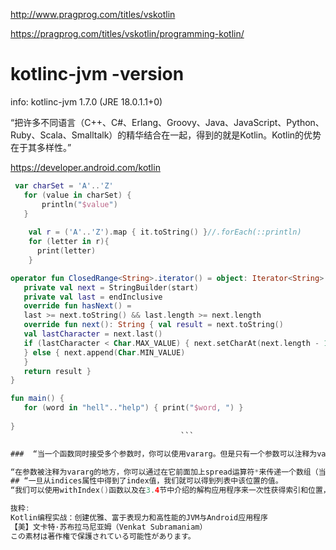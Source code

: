 http://www.pragprog.com/titles/vskotlin

https://pragprog.com/titles/vskotlin/programming-kotlin/


# kotlinc-jvm -version
info: kotlinc-jvm 1.7.0 (JRE 18.0.1.1+0)

“把许多不同语言（C++、C#、Erlang、Groovy、Java、JavaScript、Python、Ruby、Scala、Smalltalk）的精华结合在一起，得到的就是Kotlin。Kotlin的优势在于其多样性。”

 https://developer.android.com/kotlin
 
 ```kotlin
  var charSet = 'A'..'Z'
    for (value in charSet) {
        println("$value")
    }
    
     val r = ('A'..'Z').map { it.toString() }//.forEach(::println)
     for (letter in r){
       print(letter)
     }
 ```
 ```kotlin
 operator fun ClosedRange<String>.iterator() = object: Iterator<String> {
    private val next = StringBuilder(start) 
    private val last = endInclusive
    override fun hasNext() =
    last >= next.toString() && last.length >= next.length
    override fun next(): String { val result = next.toString()
    val lastCharacter = next.last()
    if (lastCharacter < Char.MAX_VALUE) { next.setCharAt(next.length - 1, lastCharacter + 1)
    } else { next.append(Char.MIN_VALUE)
    }
    return result }
}

fun main() {
	for (word in "hell".."help") { print("$word, ") }
   
}
                                       ```
 
###  “当一个函数同时接受多个参数时，你可以使用vararg。但是只有一个参数可以注释为vararg。”

“在参数被注释为vararg的地方，你可以通过在它前面加上spread运算符*来传递一个数组（当然类型是正确的）。”
## “一旦从indices属性中得到了index值，我们就可以得到列表中该位置的值。 
“我们可以使用withIndex()函数以及在3.4节中介绍的解构应用程序来一次性获得索引和位置，如下所示：”

抜粋:
Kotlin编程实战：创建优雅、富于表现力和高性能的JVM与Android应用程序
【美】文卡特·苏布拉马尼亚姆（Venkat Subramaniam）
この素材は著作権で保護されている可能性があります。

